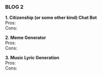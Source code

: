 ### BLOG 2 ###

**1. Citizenship (or some other kind) Chat Bot**  
Pros:  
Cons:  

**2. Meme Generator**  
Pros:  
Cons:  

**3. Music Lyric Generation**  
Pros:  
Cons:  
